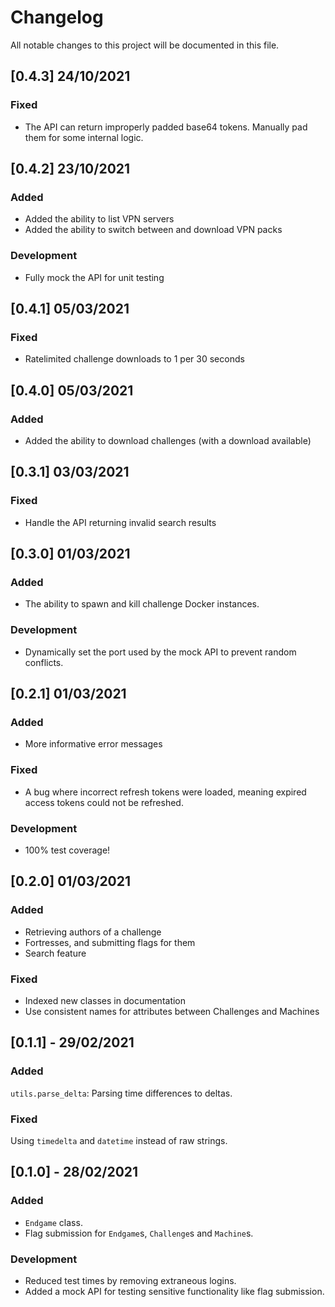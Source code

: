 # Changelog

All notable changes to this project will be documented in this file.

## [0.4.3] 24/10/2021
### Fixed
- The API can return improperly padded base64 tokens. Manually pad them for some internal logic.

## [0.4.2] 23/10/2021
### Added
- Added the ability to list VPN servers
- Added the ability to switch between and download VPN packs

### Development
- Fully mock the API for unit testing

## [0.4.1] 05/03/2021
### Fixed
- Ratelimited challenge downloads to 1 per 30 seconds

## [0.4.0] 05/03/2021
### Added
- Added the ability to download challenges (with a download available)

## [0.3.1] 03/03/2021
### Fixed
- Handle the API returning invalid search results

## [0.3.0] 01/03/2021
### Added
- The ability to spawn and kill challenge Docker instances.

### Development
- Dynamically set the port used by the mock API to prevent random conflicts.

## [0.2.1] 01/03/2021
### Added
- More informative error messages

### Fixed
- A bug where incorrect refresh tokens were loaded, meaning expired access tokens could not be refreshed.

### Development
- 100% test coverage!

## [0.2.0] 01/03/2021
### Added
- Retrieving authors of a challenge
- Fortresses, and submitting flags for them
- Search feature

### Fixed
- Indexed new classes in documentation
- Use consistent names for attributes between Challenges and Machines

## [0.1.1] - 29/02/2021
### Added
`utils.parse_delta`: Parsing time differences to deltas.

### Fixed
Using `timedelta` and `datetime` instead of raw strings.

## [0.1.0] - 28/02/2021
### Added
- `Endgame` class.
- Flag submission for `Endgame`s, `Challenge`s and `Machine`s.

### Development
- Reduced test times by removing extraneous logins.
- Added a mock API for testing sensitive functionality like flag submission.
